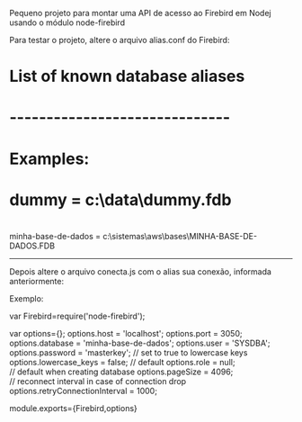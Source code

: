 Pequeno projeto para montar uma API de acesso ao Firebird em Nodej
usando o módulo node-firebird

Para testar o projeto, altere o arquivo alias.conf do Firebird:

# 
# List of known database aliases 
# ------------------------------ 
# 
# Examples: 
# 
#   dummy = c:\data\dummy.fdb 
#
  
minha-base-de-dados = c:\sistemas\aws\bases\MINHA-BASE-DE-DADOS.FDB

------------------------------------------------------------------------
Depois altere o arquivo conecta.js com o alias sua conexão, informada
anteriormente:

Exemplo:

var Firebird=require('node-firebird');

var options={};
options.host = 'localhost';
options.port = 3050;
options.database = 'minha-base-de-dados';
options.user = 'SYSDBA';
options.password = 'masterkey';
// set to true to lowercase keys
options.lowercase_keys = false; 
// default
options.role = null;            
// default when creating database
options.pageSize = 4096;        
// reconnect interval in case of connection drop
options.retryConnectionInterval = 1000; 

module.exports={Firebird,options}
